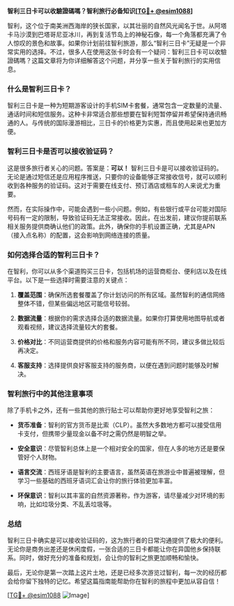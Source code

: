 **智利三日卡可以收驗證碼嗎？智利旅行必备知识[[TG💪+ @esim1088](https://t.me/s/esim1088)]**

智利，这个位于南美洲西海岸的狭长国家，以其壮丽的自然风光闻名于世。从阿塔卡马沙漠到巴塔哥尼亚冰川，再到复活节岛上的神秘石像，每一个角落都充满了令人惊叹的景色和故事。如果你计划前往智利旅游，那么“智利三日卡”无疑是一个非常实用的选择。不过，很多人在使用这张卡时会有一个疑问：智利三日卡可以收驗證碼嗎？这篇文章将为你详细解答这个问题，并分享一些关于智利旅行的实用信息。

### 什么是智利三日卡？

智利三日卡是一种为短期游客设计的手机SIM卡套餐，通常包含一定数量的流量、通话时间和短信服务。这种卡非常适合那些想要在智利短暂停留并希望保持通讯畅通的人。与传统的国际漫游相比，三日卡的价格更为实惠，而且使用起来也更加方便。

### 智利三日卡是否可以接收验证码？

这是很多旅行者关心的问题。答案是：**可以！** 智利三日卡是可以接收验证码的。无论是通过短信还是应用程序推送，只要你的设备能够正常接收信号，就可以顺利收到各种服务的验证码。这对于需要在线支付、预订酒店或租车的人来说尤为重要。

然而，在实际操作中，可能会遇到一些小问题。例如，有些银行或平台可能对国际号码有一定的限制，导致验证码无法正常接收。因此，在出发前，建议你提前联系相关服务提供商确认他们的政策。此外，确保你的手机设置正确，尤其是APN（接入点名称）的配置，这会影响到网络连接的质量。

### 如何选择合适的智利三日卡？

在智利，你可以从多个渠道购买三日卡，包括机场的运营商柜台、便利店以及在线平台。以下是一些选择时需要注意的关键点：

1. **覆盖范围**：确保所选套餐覆盖了你计划访问的所有区域。虽然智利的通信网络整体不错，但某些偏远地区可能信号较弱。
   
2. **数据流量**：根据你的需求选择合适的数据流量。如果你打算使用地图导航或者观看视频，建议选择流量较大的套餐。

3. **价格对比**：不同运营商提供的价格和服务内容可能有所不同，建议多做比较后再决定。

4. **客服支持**：选择提供良好客服支持的服务商，以便在遇到问题时能够及时解决。

### 智利旅行中的其他注意事项

除了手机卡之外，还有一些其他的旅行贴士可以帮助你更好地享受智利之旅：

- **货币准备**：智利的官方货币是比索（CLP）。虽然大多数地方都可以接受信用卡支付，但携带少量现金以备不时之需仍然是明智之举。

- **安全意识**：尽管智利总体上是一个相对安全的国家，但在人多的地方还是要保管好个人财物。

- **语言交流**：西班牙语是智利的主要语言，虽然英语在旅游业中普遍被理解，但学习一些基础的西班牙语词汇会让你的旅行体验更加丰富。

- **环保意识**：智利以其丰富的自然资源著称，作为游客，请尽量减少对环境的影响，比如垃圾分类、不乱丢垃圾等。

### 总结

智利三日卡确实是可以接收验证码的，这为旅行者的日常沟通提供了极大的便利。无论你是商务出差还是休闲度假，一张合适的三日卡都能让你在异国他乡保持联系。同时，做好充分的准备和规划，会让你的智利之旅更加顺畅和愉快。

最后，无论你是第一次踏上这片土地，还是已经多次游览过智利，每一次的经历都会给你留下独特的记忆。希望这篇指南能帮助你在智利的旅程中更加从容自信！

[[TG💪+ @esim1088](https://t.me/s/esim1088) ![Image](https://i.postimg.cc/4NQfJmqS/Snipaste-2025-05-13-00-14-12.png)]